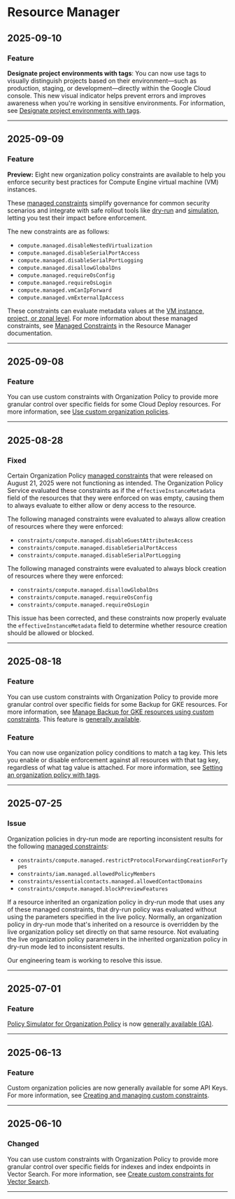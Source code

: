 # Resource Manager

## 2025-09-10

### Feature

**Designate project environments with tags**: You can now use tags to visually distinguish projects based on their environment—such as production, staging, or development—directly within the Google Cloud console. This new visual indicator helps prevent errors and improves awareness when you're working in sensitive environments. For information, see [Designate project environments with tags](https://cloud.google.com/resource-manager/docs/creating-managing-projects#designate_project_environments_with_tags).

---
## 2025-09-09

### Feature

**Preview:** Eight new organization policy constraints are available to help you
enforce security best practices for Compute Engine virtual machine (VM)
instances.

These [managed constraints](https://cloud.google.com/resource-manager/docs/organization-policy/using-constraints#managed-constraints)
simplify governance for common security scenarios and integrate with safe
rollout tools like
[dry-run](https://cloud.google.com/resource-manager/docs/organization-policy/dry-run-policy)
and
[simulation](https://cloud.google.com/policy-intelligence/docs/test-organization-policies),
letting you test their impact before enforcement.

The new constraints are as follows:

* `compute.managed.disableNestedVirtualization`
* `compute.managed.disableSerialPortAccess`
* `compute.managed.disableSerialPortLogging`
* `compute.managed.disallowGlobalDns`
* `compute.managed.requireOsConfig`
* `compute.managed.requireOsLogin`
* `compute.managed.vmCanIpForward`
* `compute.managed.vmExternalIpAccess`

These constraints can evaluate metadata values at the [VM instance, project, or
zonal level](https://cloud.google.com/compute/docs/metadata/overview#metadata-directories). For more information about these managed constraints, see [Managed
Constraints](https://cloud.google.com/resource-manager/docs/organization-policy/org-policy-constraints#managed-constraints) in the Resource Manager documentation.

---
## 2025-09-08

### Feature

You can use custom constraints with Organization Policy to provide more granular control over specific fields for some Cloud Deploy resources. For more information, see [Use custom organization policies](https://cloud.google.com/deploy/docs/custom-org-policy).

---
## 2025-08-28

### Fixed

Certain Organization Policy [managed constraints](https://cloud.google.com/resource-manager/docs/organization-policy/overview#managed-constraints) that were released on August 21, 2025 were not functioning as intended. The Organization Policy Service evaluated these constraints as if the `effectiveInstanceMetadata` field of the resources that they were enforced on was empty, causing them to always evaluate to either allow or deny access to the resource.

The following managed constraints were evaluated to always allow creation of resources where they were enforced:

* `constraints/compute.managed.disableGuestAttributesAccess`
* `constraints/compute.managed.disableSerialPortAccess`
* `constraints/compute.managed.disableSerialPortLogging`

The following managed constraints were evaluated to always block creation of resources where they were enforced:

* `constraints/compute.managed.disallowGlobalDns`
* `constraints/compute.managed.requireOsConfig`
* `constraints/compute.managed.requireOsLogin`

This issue has been corrected, and these constraints now properly evaluate the `effectiveInstanceMetadata` field to determine whether resource creation should be allowed or blocked.

---
## 2025-08-18

### Feature

You can use custom constraints with Organization Policy to provide more granular control over specific fields for some Backup for GKE resources. For more information, see [Manage Backup for GKE resources using custom constraints](https://cloud.google.com/kubernetes-engine/docs/add-on/backup-for-gke/how-to/create-custom-constraints). This feature is [generally available](https://cloud.google.com/products#product-launch-stages).

### Feature

You can now use organization policy conditions to match a tag key. This lets you enable or
disable enforcement against all resources with that tag key, regardless of what
tag value is attached. For more information, see [Setting an organization policy with tags](https://cloud.google.com/resource-manager/docs/organization-policy/tags-organization-policy).

---
## 2025-07-25

### Issue

Organization policies in dry-run mode are reporting inconsistent results for the following [managed constraints](https://cloud.google.com/resource-manager/docs/organization-policy/overview#managed_constraints):

* `constraints/compute.managed.restrictProtocolForwardingCreationForTypes`
* `constraints/iam.managed.allowedPolicyMembers`
* `constraints/essentialcontacts.managed.allowedContactDomains`
* `constraints/compute.managed.blockPreviewFeatures`

If a resource inherited an organization policy in dry-run mode that uses any of these managed constraints, that dry-run policy was evaluated without using the parameters specified in the live policy. Normally, an organization policy in dry-run mode that's inherited on a resource is overridden by the live organization policy set directly on that same resource. Not evaluating the live organization policy parameters in the inherited organization policy in dry-run mode led to inconsistent results.

Our engineering team is working to resolve this issue.

---
## 2025-07-01

### Feature

[Policy Simulator for Organization Policy](https://cloud.google.com/policy-intelligence/docs/test-organization-policies) is now [generally available (GA)](https://cloud.google.com/products#product-launch-stages).

---
## 2025-06-13

### Feature

Custom organization policies are now generally available for some API Keys. For more information, see [Creating and managing custom constraints](https://cloud.google.com/api-keys/docs/custom-constraints).

---
## 2025-06-10

### Changed

You can use custom constraints with Organization Policy to provide more granular control over specific fields for indexes and index endpoints in Vector Search. For more information, see [Create custom constraints for Vector Search](https://cloud.google.com/vertex-ai/docs/vector-search/custom-constraints).

---
